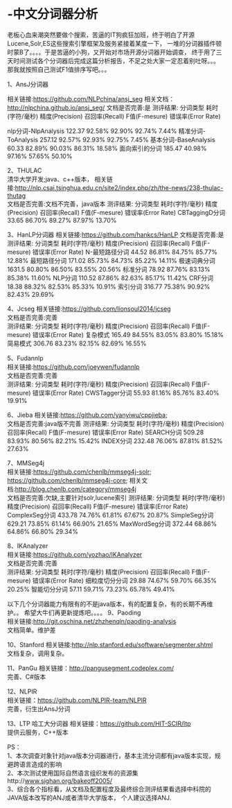 
# -中文分词器分析
老板心血来潮突然要做个搜索，苦逼的IT狗疯狂加班，终于明白了开源Lucene,Solr,ES这些搜索引擎框架及服务紧接着某度一下，
一堆的分词器插件顿时蒙B了。。。。于是苦逼的小狗，又开始对市场开源分词器开始调查，
终于用了三天时间测试各个分词器后完成这篇分析报告，不足之处大家一定忍着别吐呀。。。
那我就按照自己测试F1值排序写吧。。。


1、AnsJ分词器

相关链接:https://github.com/NLPchina/ansj_seg
相关文档：http://nlpchina.github.io/ansj_seg/
文档是否完善:是
测评结果:
分词类型	         耗时(字符/毫秒)    精度(Precision)   召回率(Recall) 	 F值(F-mesure)	   错误率(Error Rate)

nlp分词-NlpAnalysis	    122.37	         92.58%	         92.90%	           92.74%	           7.44%
精准分词-ToAnalysis	    257.12		       92.57%		        92.93%		        92.75%	         7.45%
基本分词-BaseAnalysis	  60.33		         82.89%		       90.03%		          86.31%	         18.58%
面向索引的分词		        185.47		       40.98%		        97.16%	           57.65%	         50.10%



2、THULAC	
清华大学开发;java、c++版本，
相关链接:http://nlp.csai.tsinghua.edu.cn/site2/index.php/zh/the-news/238-thulac-thutag	
文档是否完善:文档不完善，java版本	
测评结果:
分词类型	      耗时(字符/毫秒)	 精度(Precision)	召回率(Recall)	 F值(F-mesure)	 错误率(Error Rate)
CBTaggingD分词	    	33.65		       86.70%		       89.27%	        87.97%	         13.70%


3、HanLP分词器
相关链接:https://github.com/hankcs/HanLP
文档是否完善:是
测评结果:
分词类型	      耗时(字符/毫秒)	 精度(Precision)	 召回率(Recall)	 F值(F-mesure)	 错误率(Error Rate)
N-最短路径分词	    44.52	          86.81%	        84.75%	         85.77%	         12.88%
最短路径分词	      171.02	        85.73%	        84.73%	         85.22%	         14.11%
极速词典分词	      1631.5	        80.80%	        86.50%	         83.55%	         20.56%
标准分词	          78.92	          87.76%	        83.13%	         85.38%	         11.60%
NLP分词	          110.52	        87.86%	        82.63%	         85.17%	         11.42%
CRF分词	          18.38	          88.32%	        82.53%	         85.33%	         10.91%
索引分词						316.77					75.38%					90.92%					 82.43%					 29.69%


4、Jcseg	
相关链接:https://github.com/lionsoul2014/jcseg	
文档是否完善:完善	
测评结果:
分词类型	   耗时(字符/毫秒)	 精度(Precision)	 召回率(Recall)	 F值(F-mesure)	 错误率(Error Rate)
复杂模式				165.49						84.55%					83.05%					83.80%					15.18%
简易模式				306.76						83.23%					82.15%					82.69%					16.55%


5、Fudannlp	
相关链接:https://github.com/joeywen/fudannlp	
文档是否完善:完善	
测评结果:
分词类型	      耗时(字符/毫秒)	 精度(Precision)	 召回率(Recall)	 F值(F-mesure)	 错误率(Error Rate)
CWSTagger分词  	55.93	             81.16%					85.76%						83.40%					19.91%


6、Jieba	
相关链接:https://github.com/yanyiwu/cppjieba;	
文档是否完善:java版不完善
测评结果:
分词类型	   耗时(字符/毫秒)	 精度(Precision)	 召回率(Recall)	 F值(F-mesure)	 错误率(Error Rate)
SEARCH分词	    509.28						83.93%						80.56%				82.21%						15.42%
INDEX分词			232.48						76.06%						87.81%				81.52%						27.63%


7、MMSeg4j 	
相关链接:https://github.com/chenlb/mmseg4j-solr;
https://github.com/chenlb/mmseg4j-core;
相关文档:http://blog.chenlb.com/category/mmseg4j	
文档是否完善:欠缺,主要针对solr,lucene索引	
测评结果:
分词类型	      耗时(字符/毫秒)	 精度(Precision)	 召回率(Recall)	 F值(F-mesure)	 错误率(Error Rate)
ComplexSeg分词	    433.78						74.76%				61.81%					67.67%						20.87%
SimpleSeg分词			629.21						73.85%				61.14%					66.90%						21.65%
MaxWordSeg分词			372.44						68.86%				64.86%					66.80%						29.34%


8、IKAnalyzer	
相关链接:https://github.com/yozhao/IKAnalyzer	
文档是否完善:完善	
测评结果:
分词类型	      耗时(字符/毫秒)	 精度(Precision)	 召回率(Recall)	 F值(F-mesure)	 错误率(Error Rate)
细粒度切分分词			29.88						74.67%					59.70%					66.35%						20.25%
智能切分分词				57.11						59.71%					73.23%					65.78%						49.41%

以下几个分词器能力有限有的不是java版本，有的配置复杂，有的长期不再维护。。
希望大牛们再更新提炼吧。。。。
9、Paoding 	
相关链接:http://git.oschina.net/zhzhenqin/paoding-analysis	
文档简单。维护差	


10、Stanford	
相关链接:http://nlp.stanford.edu/software/segmenter.shtml	
文档复杂，调用复杂。	


11、PanGu
相关链接：http://pangusegment.codeplex.com/	
完善、C#版本	

12、NLPIR	
相关链接：https://github.com/NLPIR-team/NLPIR	
完善，衍生出AnsJ分词	

13、LTP	哈工大分词器
相关链接：https://github.com/HIT-SCIR/ltp	
提供云服务，C++版本	

					
PS：		
1、本次调查对象针对java版本分词器进行，基本主流分词都有java版本实现，规避跨语言造成的影响			
2、本次测试使用国际自然语言组织发布的资源集http://www.sighan.org/bakeoff2005/			
3、综合各个指标看，从文档及配置程度及最终综合测评结果看选择中科院的JAVA版本改写的ANJ或者清华大学版本，
个人建议选择ANJ.	
